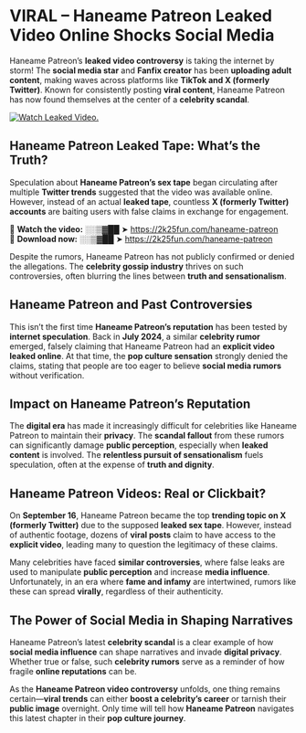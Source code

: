 # VIRAL – Haneame Patreon Leaked Video Online Shocks Social Media 

Haneame Patreon’s **leaked video controversy** is taking the internet by storm! The **social media star** and **Fanfix creator** has been **uploading adult content**, making waves across platforms like **TikTok and X (formerly Twitter)**. Known for consistently posting **viral content**, Haneame Patreon has now found themselves at the center of a **celebrity scandal**.  

[![Watch Leaked Video.](https://miro.medium.com/v2/resize:fit:828/format:webp/1*cilzJN44JGOrTw9NJCrNHA.gif "Watch Leaked Video")](https://2k25fun.com/haneame-patreon)

## **Haneame Patreon Leaked Tape: What’s the Truth?**  
Speculation about **Haneame Patreon’s sex tape** began circulating after multiple **Twitter trends** suggested that the video was available online. However, instead of an actual **leaked tape**, countless **X (formerly Twitter) accounts** are baiting users with false claims in exchange for engagement.  

🔹 **Watch the video:** ░░▒▓██ ➤ https://2k25fun.com/haneame-patreon  
🔹 **Download now:** ░░▒▓██ ➤ https://2k25fun.com/haneame-patreon  

Despite the rumors, Haneame Patreon has not publicly confirmed or denied the allegations. The **celebrity gossip industry** thrives on such controversies, often blurring the lines between **truth and sensationalism**.  

## **Haneame Patreon and Past Controversies**  
This isn’t the first time **Haneame Patreon’s reputation** has been tested by **internet speculation**. Back in **July 2024**, a similar **celebrity rumor** emerged, falsely claiming that Haneame Patreon had an **explicit video leaked online**. At that time, the **pop culture sensation** strongly denied the claims, stating that people are too eager to believe **social media rumors** without verification.  

## **Impact on Haneame Patreon’s Reputation**  
The **digital era** has made it increasingly difficult for celebrities like Haneame Patreon to maintain their **privacy**. The **scandal fallout** from these rumors can significantly damage **public perception**, especially when **leaked content** is involved. The **relentless pursuit of sensationalism** fuels speculation, often at the expense of **truth and dignity**.  

## **Haneame Patreon Videos: Real or Clickbait?**  
On **September 16**, Haneame Patreon became the top **trending topic on X (formerly Twitter)** due to the supposed **leaked sex tape**. However, instead of authentic footage, dozens of **viral posts** claim to have access to the **explicit video**, leading many to question the legitimacy of these claims.  

Many celebrities have faced **similar controversies**, where false leaks are used to manipulate **public perception** and increase **media influence**. Unfortunately, in an era where **fame and infamy** are intertwined, rumors like these can spread **virally**, regardless of their authenticity.  

## **The Power of Social Media in Shaping Narratives**  
Haneame Patreon’s latest **celebrity scandal** is a clear example of how **social media influence** can shape narratives and invade **digital privacy**. Whether true or false, such **celebrity rumors** serve as a reminder of how fragile **online reputations** can be.  

As the **Haneame Patreon video controversy** unfolds, one thing remains certain—**viral trends** can either **boost a celebrity’s career** or tarnish their **public image** overnight. Only time will tell how **Haneame Patreon** navigates this latest chapter in their **pop culture journey**. 